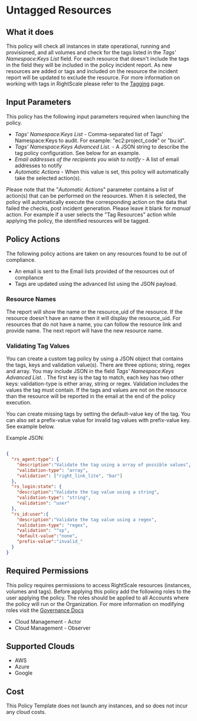 # Untagged Resources

## What it does

This policy will check all instances in state operational, running and provisioned, and all volumes and check for the tags listed in the *Tags' Namespace:Keys List* field.  For each resource that doesn't include the tags in the field they will be included in the policy incident report.   As new resources are added or tags and included on the resource the incident report will be updated to exclude the resource.  For more information on working with tags in RightScale please refer to the [Tagging](/cm/rs101/tagging.html#what-is-a-tag-) page.

## Input Parameters

This policy has the following input parameters required when launching the policy.

- *Tags' Namespace:Keys List* - Comma-separated list of Tags' Namespace:Keys to audit. For example: \"ec2:project_code\" or \"bu:id\".
- *Tags' Namespace:Keys Advanced List.* - A JSON string to describe the tag policy configuration.  See below for an example.
- *Email addresses of the recipients you wish to notify* - A list of email addresses to notify
- *Automatic Actions* - When this value is set, this policy will automatically take the selected action(s).

Please note that the "*Automatic Actions*" parameter contains a list of action(s) that can be performed on the resources. When it is selected, the policy will automatically execute the corresponding action on the data that failed the checks, post incident generation. Please leave it blank for *manual* action.
For example if a user selects the "Tag Resources" action while applying the policy, the identified resources will be tagged.

## Policy Actions

The following policy actions are taken on any resources found to be out of compliance.

- An email is sent to the Email lists provided of the resources out of compliance
- Tags are updated using the advanced list using the JSON payload.

### Resource Names

The report will show the name or the resource_uid of the resource.  If the resource doesn't have an  name then it will display the resource_uid.  For resources that do not have a name, you can follow the resource link and provide name.  The next report will have the new resource name.

### Validating Tag Values

You can create a custom tag policy by using a JSON object that contains the tags, keys and validation value(s).  There are three options; string, regex and array.  You may include JSON in the field *Tags' Namespace:Keys Advanced List.* .  The first key is the tag to match, each key has two other keys: validation-type is either array, string or regex.  Validation includes the values the tag must contain.  If the tags and values are not on the resource than the resource will be reported in the email at the end of the policy execution.

You can create missing tags by setting the default-value key of the tag. You can also set a prefix-value value for invalid tag values with prefix-value key. See example below.

Example JSON:

```json

{
  "rs_agent:type": {
    "description":"Validate the tag using a array of possible values",
    "validation-type": "array",
    "validation": ["right_link_lite", "bar"]
  },
  "rs_login:state": {
    "description":"Validate the tag value using a string",
    "validation-type": "string",
    "validation": "user"
  },
  "rs_id:user":{
    "description":"Validate the tag value using a regex",
    "validation-type": "regex",
    "validation": "^sp",
    "default-value":"none",
    "prefix-value":"invalid_"
  }
}
```

## Required Permissions

This policy requires permissions to access RightScale resources (instances, volumes and tags).  Before applying this policy add the following roles to the user applying the policy.  The roles should be applied to all Accounts where the policy will run or the Organization. For more information on modifying roles visit the [Governance Docs](https://docs.rightscale.com/cm/ref/user_roles.html)

- Cloud Management - Actor
- Cloud Management - Observer

## Supported Clouds

- AWS
- Azure
- Google

## Cost

This Policy Template does not launch any instances, and so does not incur any cloud costs.
